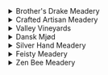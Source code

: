 <details>
  <summary>Brother's Drake Meadery</summary>
  <p>
    
|Mead|Flavors/Tasting Notes|
|:---|:---|
|Battle Axe|"A sweet cranberry melomel infused with vanilla and juniper berries. Unapologetically tart upfront like cranberries with a smooth finish that is sweet and hints at the vanilla and juniper infusion."|
|Blueberry Yum Yum|Blueberry|
|California Gold|"Dry traditional with Mendocino Forest honey aged on American oak"|
|Honey Oak|"Ohio wildflower honey traditional mead aged on French and American Oak. Pronounced honey nose. Flavors of caramel and woodiness are enhance by the oak."|
|Blackjack|"Crafted from locally sourced raw honey and black currant, Blackjack is a 21 on flavor. Our tart and earthy berry brew has full, smooth body from honey. The finish is slightly sweet. Game on."|
|Passion|"A blend of honey and passion fruit."|
|Julien's Pyment|"A genius is born! Our mead master, Julian, has taken bold first steps into grape fermentation with this tasty riff on the pyment style - honey blended with Concord grapes and blueberries. Enjoy!"|
|Gravenstein|"A dry slightly carbonated and sour cyser from Gravenstein varietal apples from Sonoma and wildflower honey from Mendocino."|
  
  </p>
</details>

<details>
  <summary>Crafted Artisan Meadery</summary>
  <p>

|Mead|Flavors/Tasting Notes|
|:---|:---|
|Dragon Heart|apple cider, cherry and raspberry. Wildflower honey|
|Stranger Bings|"Bing Cherry, Graham Cracker Crust, Vanilla"|

  </p>
</details>


<details>
  <summary>Valley Vineyards</summary>
  <p>

|Mead|Flavors/Tasting Notes|
|:---|:---|
|Honey Mead|Traditional with clover honey|

  </p>
</details>


<details>
  <summary>Dansk Mjød</summary>
  <p>

|Mead|Flavors/Tasting Notes|
|:---|:---|
|Viking Blod|"Nordic honey wine with hibicus and hops added"|

  </p>
</details>


<details>
  <summary>Silver Hand Meadery</summary>
  <p>

|Mead|Flavors/Tasting Notes|
|:---|:---|
|Colonial Williamsburg Mead|barrel-aged, Virginia wildflower honey|

  </p>
</details>

<details>
  <summary>Feisty Meadery</summary>
  <p>

|Mead|Flavors/Tasting Notes|
|:---|:---|
|Mesquite Blossom|"Mesquite trees native to the southwest produce long pods of fragrant yellow blossoms. Bees transform the nectar into mesquite honey which gives this mead a floral aroma with hints of pear and peach."|
    
  </p>
</details>

<details>
  <summary>Zen Bee Meadery</summary>
  <p>
    
|Mead|Flavors/Tasting Notes|
|:---|:---|
|Blu On Black|"Bochet with blueberry, blackberry, and blackcurrant."|
    
  </p>
</details>
 
